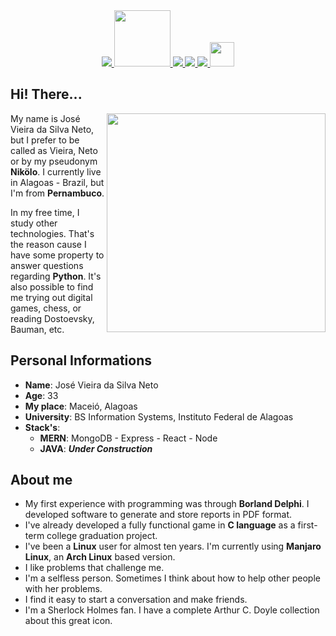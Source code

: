 <div id='contact' align='center'>
  <a target='_blank' href="https://linkedin.com/in/vieiraneto">
    <img src="https://img.shields.io/badge/linkedin-%230077B5.svg?style=for-the-badge&logo=linkedin&logoColor=white">
  </a>
  <a href='mailto:vieiraneto88@gmail.com'>
    <img width='90px' src="https://img.shields.io/badge/-Gmail-FF0000?style=flat-square&labelColor=FF0000&logo=gmail&logoColor=white&link=vieiraneto88@gmail.com">
  </a>
  <a  target='_blank' href="https://t.me/neto_lee">
    <img src="https://img.shields.io/badge/Telegram-2CA5E0?style=for-the-badge&logo=telegram&logoColor=white">
  </a>
  <a  target='_blank' href="https://www.udemy.com/user/jose-vieira-da-silva-neto-2/">
    <img src="https://img.shields.io/badge/Udemy-%23EA5252.svg?style=for-the-badge&logo=Udemy&logoColor=white">
  </a>
  <a  target='_blank' href="https://www.hackerrank.com/vieiraneto88">
    <img src="https://img.shields.io/badge/-Hackerrank-2EC866?style=for-the-badge&logo=HackerRank&logoColor=white">
  </a>
  <a href="https://github.com/nikoloiosifovich">
    <img width='39px' src="https://github.com/hampusborgos/country-flags/blob/main/png100px/br.png?raw=true">
  </a>  
</div>

## Hi! There...

<img src="https://raw.githubusercontent.com/MicaelliMedeiros/micaellimedeiros/master/image/computer-illustration.png" min-width="350px" max-width="350px" width="350px" align="right">

My name is José Vieira da Silva Neto, but I prefer to be called as Vieira, Neto or by my pseudonym **Nikölo**. I currently live in Alagoas - Brazil, but I'm from **Pernambuco**.

In my free time, I study other technologies. That's the reason cause I have some property to answer questions regarding **Python**. It's also possible to find me trying out digital games, chess, or reading Dostoevsky, Bauman, etc.

## Personal Informations

* **Name**: José Vieira da Silva Neto
* **Age**: 33
* **My place**: Maceió, Alagoas
* **University**: BS Information Systems, Instituto Federal de Alagoas
* **Stack's**:
  * **MERN**: MongoDB - Express - React - Node
  * **JAVA**: ***Under Construction***

## About me

* My first experience with programming was through **Borland Delphi**. I developed software to generate and store reports in PDF format. 
* I've already developed a fully functional game in **C language** as a first-term college graduation project.
* I've been a **Linux** user for almost ten years. I'm currently using **Manjaro Linux**, an **Arch Linux** based version.
* I like problems that challenge me.
* I'm a selfless person. Sometimes I think about how to help other people with her problems.
* I find it easy to start a conversation and make friends.
* I'm a Sherlock Holmes fan. I have a complete Arthur C. Doyle collection about this great icon.
